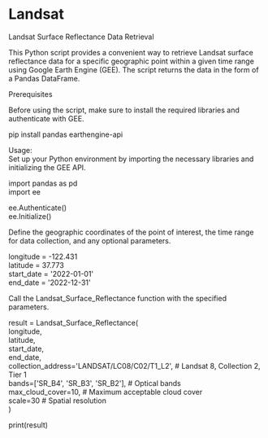 # Landsat
Landsat Surface Reflectance Data Retrieval

This Python script provides a convenient way to retrieve Landsat surface reflectance data for a specific geographic point within a given time range using Google Earth Engine (GEE). The script returns the data in the form of a Pandas DataFrame.

Prerequisites  

Before using the script, make sure to install the required libraries and authenticate with GEE.  

pip install pandas earthengine-api  

Usage:  
Set up your Python environment by importing the necessary libraries and initializing the GEE API.  

import pandas as pd  
import ee  

ee.Authenticate()  
ee.Initialize()  

Define the geographic coordinates of the point of interest, the time range for data collection, and any optional parameters.  

longitude = -122.431  
latitude = 37.773  
start_date = '2022-01-01'  
end_date = '2022-12-31'  

Call the Landsat_Surface_Reflectance function with the specified parameters.  

result = Landsat_Surface_Reflectance(  
    longitude,  
    latitude,  
    start_date,  
    end_date,  
    collection_address='LANDSAT/LC08/C02/T1_L2',  # Landsat 8, Collection 2, Tier 1  
    bands=['SR_B4', 'SR_B3', 'SR_B2'],  # Optical bands  
    max_cloud_cover=10,  # Maximum acceptable cloud cover  
    scale=30  # Spatial resolution  
)  

print(result)  
